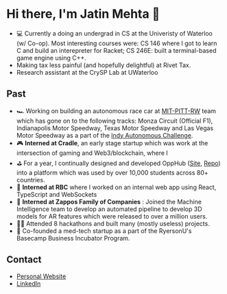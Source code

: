 # Hi there, I'm Jatin Mehta 👋

- 💻 Currently a doing an undergrad in CS at the Univeristy of Waterloo (w/ Co-op). Most interesting courses were: CS 146 where I got to learn C and build an interepreter for Racket; CS 246E: built a terminal-based game engine using C++.
- Making tax less painful (and hopefully delightful) at Rivet Tax.
- Research assistant at the CrySP Lab at UWaterloo

## Past
- 🏎️ Working on building an autonomous race car at [MIT-PITT-RW](https://www.mitpittrw.com/) team which has gone on to the following tracks: Monza Circuit (Official F1), Indianapolis Motor Speedway, Texas Motor Speedway and Las Vegas Motor Speedway as a part of the [Indy Autonomous Challenge](https://www.indyautonomouschallenge.com/).
- 🎮 **Interned at Cradle**, an early stage startup which was work at the intersection of gaming and Web3/blockchain, where I 
- ⛳ For a year, I continually designed and developed OppHub ([Site](https://www.opp-hub.com/), [Repo](https://www.github.com/exoceus/opphub)) into a platform which was used by over 10,000 students across 80+ countries. 
- 🏦 **Interned at RBC** where I worked on an internal web app using React, TypeScript and WebSockets
- 🤖 **Interned at Zappos Family of Companies** : Joined the Machine Intelligence team to develop an automated pipeline to develop 3D models for AR features which were released to over a million users.
- 👨‍💻 Attended 8 hackathons and built many (mostly useless) projects.
- 🏥 Co-founded a med-tech startup as a part of the RyersonU's Basecamp Business Incubator Program.

## Contact

- [Personal Website](https://www.jatinm.com/)
- [LinkedIn](https://www.linkedin.com/in/jatin-r-mehta/)


<!--
**Exoceus/Exoceus** is a ✨ _special_ ✨ repository because its `README.md` (this file) appears on your GitHub profile.

Here are some ideas to get you started:

- 🔭 I’m currently working on ...
- 🌱 I’m currently learning ...
- 👯 I’m looking to collaborate on ...
- 🤔 I’m looking for help with ...
- 💬 Ask me about ...
- 📫 How to reach me: ...
- 😄 Pronouns: ...
- ⚡ Fun fact: ...
-->
